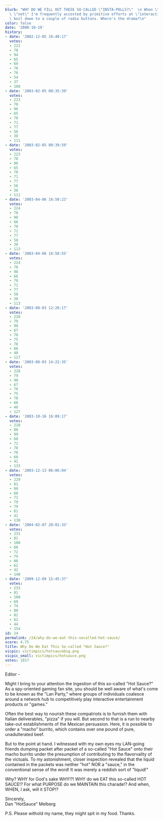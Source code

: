 ```yaml
---
blurb: "WHY DO WE FILL OUT THESE SO-CALLED \"INSTA-POLLS?\"  \n When \"surfing\" the\
  \ \"net\" I'm frequently accosted by primitive efforts at \"interactivity\" that\
  \ boil down to a couple of radio buttons. Where's the drama?\n"
color: false
date: '2000-10-19'
history:
- date: '2002-12-05 16:40:17'
  votes:
  - 222
  - 78
  - 94
  - 65
  - 69
  - 70
  - 76
  - 54
  - 37
  - 108
- date: '2003-02-05 00:35:39'
  votes:
  - 223
  - 78
  - 96
  - 65
  - 70
  - 71
  - 77
  - 56
  - 38
  - 111
- date: '2003-02-05 00:39:59'
  votes:
  - 223
  - 78
  - 96
  - 65
  - 70
  - 71
  - 77
  - 56
  - 38
  - 111
- date: '2003-04-06 16:50:23'
  votes:
  - 224
  - 78
  - 98
  - 66
  - 70
  - 71
  - 77
  - 58
  - 38
  - 113
- date: '2003-04-06 16:58:55'
  votes:
  - 224
  - 78
  - 98
  - 66
  - 70
  - 71
  - 77
  - 58
  - 38
  - 113
- date: '2003-08-03 12:20:17'
  votes:
  - 228
  - 79
  - 98
  - 67
  - 70
  - 75
  - 78
  - 60
  - 40
  - 127
- date: '2003-08-03 14:22:35'
  votes:
  - 228
  - 79
  - 98
  - 67
  - 70
  - 75
  - 78
  - 60
  - 40
  - 127
- date: '2003-10-16 16:09:17'
  votes:
  - 228
  - 80
  - 99
  - 68
  - 72
  - 78
  - 78
  - 60
  - 41
  - 133
- date: '2003-12-13 06:06:04'
  votes:
  - 229
  - 81
  - 99
  - 68
  - 72
  - 79
  - 79
  - 61
  - 41
  - 138
- date: '2004-02-07 20:01:33'
  votes:
  - 231
  - 81
  - 100
  - 68
  - 72
  - 79
  - 80
  - 62
  - 42
  - 140
- date: '2009-12-09 15:45:37'
  votes:
  - 233
  - 81
  - 100
  - 69
  - 74
  - 80
  - 82
  - 62
  - 44
  - 154
id: 24
permalink: /24/why-do-we-eat-this-socalled-hot-sauce/
score: 4.75
title: Why Do We Eat This So-called "Hot Sauce?"
vicpic: victimpics/hotsaucebig.png
vicpic_small: victimpics/hotsauce.png
votes: 1017
---
```


Editor -

Might I bring to your attention the ingestion of this so-called "Hot
Sauce?" As a spy-oriented gaming fan site, you should be well aware of
what's come to be known as the "Lan Party," where groups of individuals
coalesce around a network hub to competitively play interactive
entertainment products or "games."

Often the best way to nourish these compatriots is to furnish them with
Italian deliverables, "pizza" if you will. But second to that is a run
to nearby take-out establishments of the Mexican persuasion. Here, it is
possible to order a "macho" burrito, which contains over one pound of
pure, unadulterated beef.

But to the point at hand. I witnessed with my own eyes my LAN-going
friends dumping packet after packet of a so-called "Hot Sauce" onto
their macho burrito under the presumption of contributing to the
flavorvality of the victuals. To my astonishment, closer inspection
revealed that the liquid contained in the packets was neither "hot" NOR
a "sauce," in the conventional sense of the word! It was merely a
reddish sort of "liquid!"

Why? WHY for God's sake WHY!?! WHY do we EAT this so-called HOT SAUCE!?
For what PURPOSE do we MAINTAIN this charade!? And when, WHEN, I ask,
will it STOP!?

Sincerely,  
 Dan "HotSauce" Melberg

P.S. Please withold my name, they might spit in my food. Thanks.